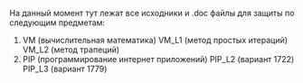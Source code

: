 На данный момент тут лежат все исходники и .doc файлы для защиты по следующим предметам:
1. VM (вычислительная математика)
    VM_L1 (метод простых итераций)
    VM_L2 (метод трапеций)
2. PIP (программирование интернет приложений)
    PIP_L2 (вариант 1722)
    PIP_L3 (вариант 1779)
